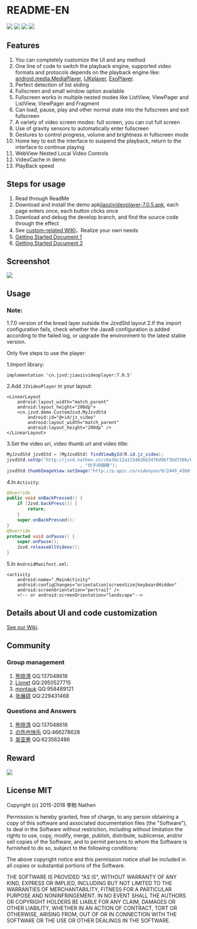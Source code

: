 # README-EN

 [![](https://img.shields.io/badge/platform-android-green.svg)](http://developer.android.com/index.html) [![](https://img.shields.io/badge/Maven%20Central-7.0.5-green.svg)](http://search.maven.org/#artifactdetails%7Ccn.jzvd%7Cjiaozivideoplayer%7C5.8.2%7Caar) [![](https://img.shields.io/badge/license-MIT-green.svg)](http://choosealicense.com/licenses/mit/) [![](https://img.shields.io/badge/Android%20Arsenal-jiaozivideoplayer-green.svg?style=true)](https://android-arsenal.com/details/1/3269)

## Features

1. You can completely customize the UI and any method
2. One line of code to switch the playback engine, supported video formats and protocols depends on the playback engine like:  [android.media.MediaPlayer](https://developer.android.com/guide/topics/media/media-formats.html), [IJKplayer](https://github.com/Bilibili/ijkplayer), [ExoPlayer](http://google.github.io/ExoPlayer/supported-formats.html).
3. Perfect detection of list sliding
4. Fullscreen and small window option available
5. Fullscreen works in multiple nested modes like ListView, ViewPager and ListView, ViewPager and Fragment
6. Can load, pause, play and other normal state into the fullscreen and exit fullscreen
7. A variety of video screen modes: full screen, you can cut full screen
8. Use of gravity sensors to automatically enter fullscreen
9. Gestures to control progress, volume and brightness in fullscreen mode
10. Home key to exit the interface to suspend the playback, return to the interface to continue playing
11. WebView Nested Local Video Controls
12. VideoCache in demo
13. PlayBack speed

## Steps for usage

1. Read through ReadMe
2. Download and install the demo apk[jiaozivideoplayer-7.0.5.apk](https://github.com/lipangit/JiaoZiVideoPlayer/releases/download/v7.0.5/jiaozivideoplayer-7.0.5.apk), each page enters once, each button clicks once
3. Download and debug the develop branch, and find the source code through the effect
4. See [custom-related WIKI](https://github.com/lipangit/JiaoZiVideoPlayer/wiki)，Realize your own needs
5. [Getting Started Document 1](https://www.jianshu.com/p/4c187a09b838)
6. [Getting Started Document 2](https://shimo.im/docs/xj5F85W1gqEEBXRJ)

## Screenshot

![](https://user-images.githubusercontent.com/2038071/31045150-a077cc8a-a5a2-11e7-8dc2-7a0e3a9f3e62.jpg)

## Usage

### Note:

1.7.0 version of the bread layer outside the JzvdStd layout 2.If the import configuration fails, check whether the Java8 configuration is added according to the failed log, or upgrade the environment to the latest stable version.

Only five steps to use the player:

1.Import library:

```text
implementation 'cn.jzvd:jiaozivideoplayer:7.0.5'
```

2.Add `JZVideoPlayer` in your layout:

```markup
<LinearLayout
    android:layout_width="match_parent"
    android:layout_height="200dp">
    <cn.jzvd.demo.CustomJzvd.MyJzvdStd
        android:id="@+id/jz_video"
        android:layout_width="match_parent"
        android:layout_height="200dp" />
</LinearLayout>
```

3.Set the video uri, video thumb url and video title:

```java
MyJzvdStd jzvdStd = (MyJzvdStd) findViewById(R.id.jz_video);
jzvdStd.setUp("http://jzvd.nathen.cn/c6e3dc12a1154626b3476d9bf3bd7266/6b56c5f0dc31428083757a45764763b0-5287d2089db37e62345123a1be272f8b.mp4"
                            , "饺子闭眼睛");
jzvdStd.thumbImageView.setImage("http://p.qpic.cn/videoyun/0/2449_43b6f696980311e59ed467f22794e792_1/640");
```

4.In `Activity`:

```java
@Override
public void onBackPressed() {
    if (Jzvd.backPress()) {
        return;
    }
    super.onBackPressed();
}
@Override
protected void onPause() {
    super.onPause();
    Jzvd.releaseAllVideos();
}
```

5.In `AndroidManifest.xml`:

```markup
<activity
    android:name=".MainActivity"
    android:configChanges="orientation|screenSize|keyboardHidden"
    android:screenOrientation="portrait" />
    <!-- or android:screenOrientation="landscape"-->
```

## Details about UI and code customization

[See our Wiki](https://github.com/lipangit/JiaoZiVideoPlayer/wiki).

## Community

### Group management

1. [熊晓清](http://blog.csdn.net/yaya_xiong) QQ:137048616
2. [Lionet](https://github.com/Lionet6?tab=repositories) QQ:2950527715
3. [montauk](https://github.com/hanmeimei888) QQ:958489121
4. [张展硕](readme-en.md) QQ:229431468

### Questions and Answers

1. [熊晓清](http://blog.csdn.net/yaya_xiong) QQ:137048616
2. [の伤也快乐](https://github.com/jmhjmh) QQ:466278628
3. [吴亚男](readme-en.md) QQ:623562486

## Reward

![](https://user-images.githubusercontent.com/2038071/29978804-45c321ba-8f75-11e7-9040-776d3b6dca1f.jpg)

## License MIT

Copyright \(c\) 2015-2018 李盼 Nathen

Permission is hereby granted, free of charge, to any person obtaining a copy of this software and associated documentation files \(the "Software"\), to deal in the Software without restriction, including without limitation the rights to use, copy, modify, merge, publish, distribute, sublicense, and/or sell copies of the Software, and to permit persons to whom the Software is furnished to do so, subject to the following conditions:

The above copyright notice and this permission notice shall be included in all copies or substantial portions of the Software.

THE SOFTWARE IS PROVIDED "AS IS", WITHOUT WARRANTY OF ANY KIND, EXPRESS OR IMPLIED, INCLUDING BUT NOT LIMITED TO THE WARRANTIES OF MERCHANTABILITY, FITNESS FOR A PARTICULAR PURPOSE AND NONINFRINGEMENT. IN NO EVENT SHALL THE AUTHORS OR COPYRIGHT HOLDERS BE LIABLE FOR ANY CLAIM, DAMAGES OR OTHER LIABILITY, WHETHER IN AN ACTION OF CONTRACT, TORT OR OTHERWISE, ARISING FROM, OUT OF OR IN CONNECTION WITH THE SOFTWARE OR THE USE OR OTHER DEALINGS IN THE SOFTWARE.

